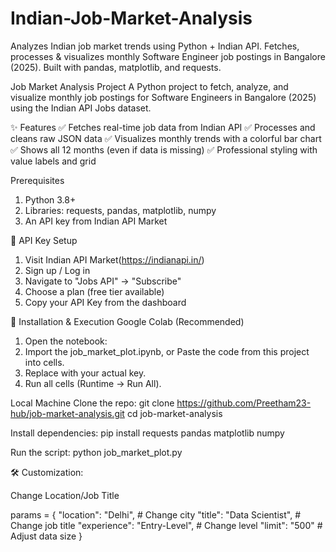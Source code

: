 # Indian-Job-Market-Analysis
Analyzes Indian job market trends using Python + Indian API. Fetches, processes &amp; visualizes monthly Software Engineer job postings in Bangalore (2025). Built with pandas, matplotlib, and requests.

Job Market Analysis Project
A Python project to fetch, analyze, and visualize monthly job postings for Software Engineers in Bangalore (2025) using the Indian API Jobs dataset.

✨ Features
✅ Fetches real-time job data from Indian API
✅ Processes and cleans raw JSON data
✅ Visualizes monthly trends with a colorful bar chart
✅ Shows all 12 months (even if data is missing)
✅ Professional styling with value labels and grid

Prerequisites
1. Python 3.8+
2. Libraries: requests, pandas, matplotlib, numpy
3. An API key from Indian API Market

🔑 API Key Setup
1. Visit Indian API Market(https://indianapi.in/)
2. Sign up / Log in
3. Navigate to "Jobs API" → "Subscribe"
4. Choose a plan (free tier available)
5. Copy your API Key from the dashboard

🚀 Installation & Execution
Google Colab (Recommended)
1. Open the notebook:
2. Import the job_market_plot.ipynb, or Paste the code from this project into cells.
3. Replace <api-key> with your actual key.
4. Run all cells (Runtime → Run All).

Local Machine
Clone the repo:
git clone https://github.com/Preetham23-hub/job-market-analysis.git
cd job-market-analysis

Install dependencies: pip install requests pandas matplotlib numpy

Run the script: python job_market_plot.py

🛠 Customization:

Change Location/Job Title

params = {
    "location": "Delhi",          # Change city
    "title": "Data Scientist",    # Change job title
    "experience": "Entry-Level",  # Change level
    "limit": "500"                # Adjust data size
}
